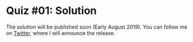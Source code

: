 # Quiz #01: Solution

The solution will be published soon (Early August 2019). You can follow me on [Twitter](https://twitter.com/Dementophobia), where I will announce the release.

